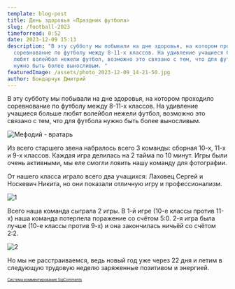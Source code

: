 ```yaml
---
template: blog-post
title: День здоровья «Праздник футбола»
slug: /football-2023
timeforread: 0:52
date: 2023-12-09 15:13
description: "В эту субботу мы побывали на дне здоровья, на котором проходило
  соревнование по футболу между 8-11-х классов. На удивление учащиеся больше
  любят волейбол нежели футбол, возможно это связано с тем, что для футбола
  нужно быть более выносливым. "
featuredImage: /assets/photo_2023-12-09_14-21-50.jpg
author: Бондарчук Дмитрий
---
```

В эту субботу мы побывали на дне здоровья, на котором проходило соревнование по футболу между 8-11-х классов. На удивление учащиеся больше любят волейбол нежели футбол, возможно это связано с тем, что для футбола нужно быть более выносливым.

![Мефодий - вратарь](/assets/photo_2023-12-09_14-06-14.jpg "Мефодий - вратарь")

 Из всего старшего звена набралось всего 3 команды: сборная 10-х, 11-х и 9-х классов. Каждая игра делилась на 2 тайма по 10 минут. Игры были очень активными, мы еле смогли ловить нашу команду для фотографии.

От нашего класса играло всего два учащихся: Лаховец Сергей и Носкевич Никита, но они показали отличную игру и профессионализм.

![1](/assets/photo_2023-12-09_13-01-09.jpg "1")

Всего наша команда сыграла 2 игры. В 1-й игре (10-е классы против 11-х) наша команда потерпела поражение со счётом 5:0. 2-я игра была лучше (10-е классы против 9-х) и она закончилась ничьёй со счётом 2:2.

![2](/assets/photo_2023-12-09_13-01-14.jpg "2")

Но мы не расстраиваемся, ведь новый год уже через 22 дня и летим в следующую трудовую неделю заряженные позитивом и энергией.
<div id="sigCommentsBlock"></div>
	<a href="http://sigcomments.com" style="font-size: 0.6em;">Система комментирования SigComments</a>
	<script type="text/javascript">
		(function(){
			var host_id = '7248';
			var script = document.createElement('script');
			script.type = 'text/javascript';
			script.async = true;
			script.src = '//sigcomments.com/chat/?host_id='+host_id;
			var ss = document.getElementsByTagName('script')[0]; 
			ss.parentNode.insertBefore(script, ss);
		})();
	</script>